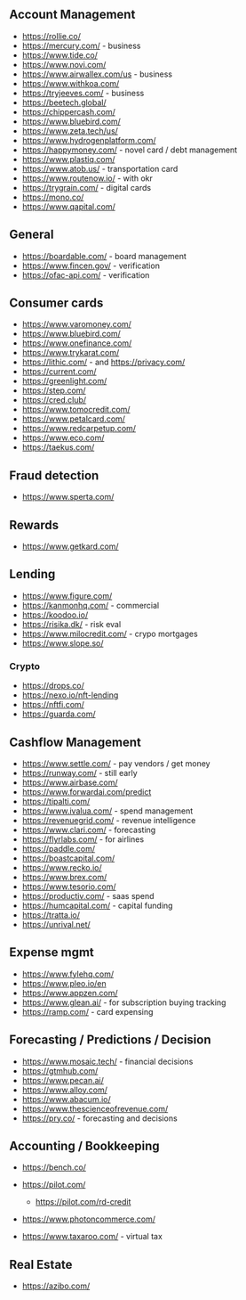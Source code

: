 
## Account Management
* https://rollie.co/
* https://mercury.com/ - business
* https://www.tide.co/
* https://www.novi.com/
* https://www.airwallex.com/us - business
* https://www.withkoa.com/
* https://tryjeeves.com/ - business
* https://beetech.global/
* https://chippercash.com/
* https://www.bluebird.com/
* https://www.zeta.tech/us/
* https://www.hydrogenplatform.com/
* https://happymoney.com/ - novel card / debt management
* https://www.plastiq.com/
* https://www.atob.us/ - transportation card
* https://www.routenow.io/ - with okr
* https://trygrain.com/ - digital cards
* https://mono.co/
* https://www.qapital.com/

## General 
* https://boardable.com/ - board management
* https://www.fincen.gov/ - verification
* https://ofac-api.com/ - verification


## Consumer cards
* https://www.varomoney.com/
* https://www.bluebird.com/
* https://www.onefinance.com/
* https://www.trykarat.com/
* https://lithic.com/ - and https://privacy.com/
* https://current.com/
* https://greenlight.com/
* https://step.com/
* https://cred.club/
* https://www.tomocredit.com/
* https://www.petalcard.com/
* https://www.redcarpetup.com/
* https://www.eco.com/
* https://taekus.com/

## Fraud detection
* https://www.sperta.com/

## Rewards
* https://www.getkard.com/

## Lending
* https://www.figure.com/
* https://kanmonhq.com/ - commercial
* https://koodoo.io/
* https://risika.dk/ - risk eval
* https://www.milocredit.com/ - crypo mortgages
* https://www.slope.so/

### Crypto
* https://drops.co/
* https://nexo.io/nft-lending
* https://nftfi.com/
* https://guarda.com/

## Cashflow Management
* https://www.settle.com/ - pay vendors / get money
* https://runway.com/ - still early
* https://www.airbase.com/
* https://www.forwardai.com/predict
* https://tipalti.com/
* https://www.ivalua.com/ - spend management
* https://revenuegrid.com/ - revenue intelligence
* https://www.clari.com/ - forecasting
* https://flyrlabs.com/ - for airlines
* https://paddle.com/
* https://boastcapital.com/
* https://www.recko.io/
* https://www.brex.com/
* https://www.tesorio.com/
* https://productiv.com/ - saas spend
* https://humcapital.com/ - capital funding
* https://tratta.io/
* https://unrival.net/


## Expense mgmt
* https://www.fylehq.com/
* https://www.pleo.io/en
* https://www.appzen.com/
* https://www.glean.ai/ - for subscription buying tracking
* https://ramp.com/ - card expensing

## Forecasting / Predictions / Decision
* https://www.mosaic.tech/ - financial decisions
* https://gtmhub.com/
* https://www.pecan.ai/
* https://www.alloy.com/
* https://www.abacum.io/
* https://www.thescienceofrevenue.com/
* https://pry.co/ - forecasting and decisions

## Accounting / Bookkeeping
* https://bench.co/
* https://pilot.com/
    * https://pilot.com/rd-credit
* https://www.photoncommerce.com/

* https://www.taxaroo.com/ - virtual tax 


## Real Estate
* https://azibo.com/
